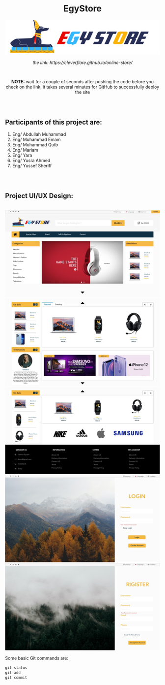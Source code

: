 <h1 align="center">EgyStore</h1>
<p align="center"><img src="images/logo.png" alt="Logo"></p>
<p align="center"><i>the link: https://cleverflare.github.io/online-store/</i></p>
<br>
<p align="center"><b>NOTE:</b> wait for a couple of seconds after pushing the code before you check on the link, it takes several minutes for GitHub to successfully deploy the site</p>
<br><br>
<h2>Participants of this project are:</h2>
<ol type="1">
  <li>Eng/ Abdullah Muhammad</li>
  <li>Eng/ Muhammad Emam</li>
  <li>Eng/ Muhammad Qutb</li>
  <li>Eng/ Mariam</li>
  <li>Eng/ Yara</li>
  <li>Eng/ Yusra Ahmed</li>
  <li>Eng/ Yussef Sheriff</li>
</ol>
<br><br>
<h2>Project UI/UX Design:</h2><br>
<img src="/photos/WhatsApp Image 2022-04-20 at 1.32.46 AM.jpeg" title="the top of the home page">
<img src="/photos/WhatsApp Image 2022-04-20 at 1.32.47 AM (3).jpeg" title="the middle of the home page">
<img src="/photos/WhatsApp Image 2022-04-20 at 1.32.47 AM (2).jpeg" title="the bottom of the home page">
<img src="/photos/WhatsApp Image 2022-04-20 at 1.32.47 AM (1).jpeg" title="the login page">
<img src="/photos/WhatsApp Image 2022-04-20 at 1.32.47 AM.jpeg" title="the sign up page">

Some basic Git commands are:
```
git status
git add
git commit
```
